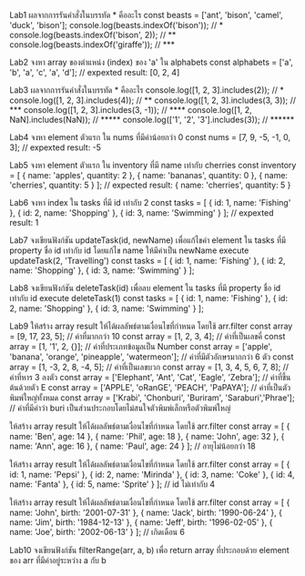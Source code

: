 Lab1
ผลจากการรันคำสั่งในบรรทัด * คืออะไร
const beasts = ['ant', 'bison', 'camel', 'duck', 'bison'];
console.log(beasts.indexOf('bison')); // *
console.log(beasts.indexOf('bison', 2)); // **
console.log(beasts.indexOf('giraffe')); // ***

Lab2
จงหา array ของตำแหน่ง (index) ของ 'a' ใน alphabets
const alphabets = ['a', 'b', 'a', 'c', 'a', 'd'];
// expexted result: [0, 2, 4]

Lab3
ผลจากการรันคำสั่งในบรรทัด * คืออะไร
console.log([1, 2, 3].includes(2)); // *
console.log([1, 2, 3].includes(4)); // **
console.log([1, 2, 3].includes(3, 3)); // ***
console.log([1, 2, 3].includes(3, -1)); // ****
console.log([1, 2, NaN].includes(NaN)); // *****
console.log(['1', '2', '3'].includes(3)); // ******

Lab4
จงหา element ตัวแรก ใน nums ที่มีค่าน้อยกว่า 0
const nums = [7, 9, -5, -1, 0, 3];
// expexted result: -5

Lab5
จงหา element ตัวแรก ใน inventory ที่มี name เท่ากับ cherries
const inventory = [
  { name: 'apples', quantity: 2 },
  { name: 'bananas', quantity: 0 },
  { name: 'cherries', quantity: 5 }
];
// expected result: { name: 'cherries', quantity: 5 }

Lab6
จงหา index ใน tasks ที่มี id เท่ากับ 2
const tasks = [
  { id: 1, name: 'Fishing' },
  { id: 2, name: 'Shopping' },
  { id: 3, name: 'Swimming' }
];
// expexted result: 1

Lab7
จงเขียนฟังก์ชัน updateTask(id, newName) เพื่อแก้ไขค่า element ใน tasks ที่มี property ชื่อ id เท่ากับ id โดยแก้ไข name ให้มีค่าเป็น newName
execute updateTask(2, 'Travelling')
const tasks = [
  { id: 1, name: 'Fishing' },
  { id: 2, name: 'Shopping' },
  { id: 3, name: 'Swimming' }
];

Lab8
จงเขียนฟังก์ชัน deleteTask(id) เพื่อลบ element ใน tasks ที่มี property ชื่อ id เท่ากับ id 
execute deleteTask(1)
const tasks = [
  { id: 1, name: 'Fishing' },
  { id: 2, name: 'Shopping' },
  { id: 3, name: 'Swimming' }
];

Lab9
ให้สร้าง array result ให้ได้ผลลัพธ์ตามเงื่อนไขที่กำหนด โดยใช้ arr.filter
const array = [9, 17, 23, 5];
// ค่าที่มากกว่า 10
const array = [1, 2, 3, 4];
// ค่าที่เป็นเลขคี่
const array = [1, '1', 2, {}];
// ค่าที่ประเภทข้อมูลเป็น Number
const array = ['apple', 'banana', 'orange', 'pineapple', 'watermeon'];
// ค่าที่มีตัวอักษรมากกว่า 6 ตัว
const array = [1, -3, 2, 8, -4, 5];
// ค่าที่เป็นเลขบวก
const array = [1, 3, 4, 5, 6, 7, 8];
// ค่าที่หาร 3 ลงตัว
const array = ['Elephant', 'Ant', 'Cat', 'Eagle', 'Zebra'];
// ค่าที่ขึ้นต้นด้วยตัว E
const array = ['APPLE', 'oRanGE', 'PEACH', 'PaPAYA'];
// ค่าที่เป็นตัวพิมพ์ใหญ่ทั้งหมด
const array = ['Krabi', 'Chonburi', 'Buriram', 'Saraburi','Phrae'];
// ค่าที่มีคำว่า buri เป็นส่วนประกอบโดยไม่สนใจตัวพิมพ์เล็กหรือตัวพิมพ์ใหญ่

ให้สร้าง array result ให้ได้ผลลัพธ์ตามเงื่อนไขที่กำหนด โดยใช้ arr.filter
const array = [
  { name: 'Ben', age: 14 },
  { name: 'Phil', age: 18 },
  { name: 'John', age: 32 },
  { name: 'Ann', age: 16 },
  { name: 'Paul', age: 24 }
];
// อายุไม่น้อยกว่า 18 

ให้สร้าง array result ให้ได้ผลลัพธ์ตามเงื่อนไขที่กำหนด โดยใช้ arr.filter
const array = [
  { id: 1, name: 'Pepsi' },
  { id: 2, name: 'Mirinda' },
  { id: 3, name: 'Coke' },
  { id: 4, name: 'Fanta' },
  { id: 5, name: 'Sprite' }
];
// id ไม่เท่ากับ 4

ให้สร้าง array result ให้ได้ผลลัพธ์ตามเงื่อนไขที่กำหนด โดยใช้ arr.filter
const array = [
  { name: 'John', birth: '2001-07-31' },
  { name: 'Jack', birth: '1990-06-24' },
  { name: 'Jim', birth: '1984-12-13' },
  { name: 'Jeff', birth: '1996-02-05' },
  { name: 'Joe', birth: '2002-06-13' }
];
// เกิดเดือน 6

Lab10
จงเขียนฟังก์ชัน filterRange(arr, a, b) เพื่อ return array ที่ประกอบด้วย element ของ arr ที่มีค่าอยู่ระหว่าง a กับ b

